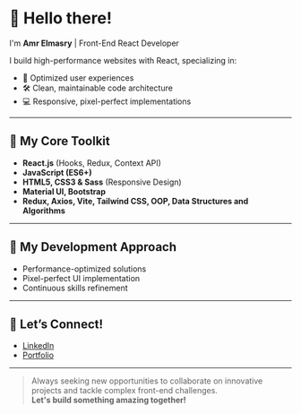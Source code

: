 # 👋 Hello there!  
I'm **Amr Elmasry** | Front-End React Developer

I build high-performance websites with React, specializing in:
- 🚀 Optimized user experiences  
- 🛠️ Clean, maintainable code architecture  
- 💻 Responsive, pixel-perfect implementations  

---

## 🔧 My Core Toolkit
- **React.js** (Hooks, Redux, Context API)
- **JavaScript (ES6+)**
- **HTML5, CSS3 & Sass** (Responsive Design)
- **Material UI, Bootstrap**
- **Redux, Axios, Vite, Tailwind CSS, OOP, Data Structures and Algorithms**

---

## 🎯 My Development Approach
- Performance-optimized solutions  
- Pixel-perfect UI implementation    
- Continuous skills refinement  

---

## 🌱 Let’s Connect!
- [LinkedIn](https://www.linkedin.com/in/amr-elmasry66)
- [Portfolio](https://amr-elmasry3.github.io/portfolio)

---

> Always seeking new opportunities to collaborate on innovative projects and tackle complex front-end challenges.  
> **Let's build something amazing together!**

<!--
**Amr-Elmasry3/amr-elmasry3** is a ✨ _special_ ✨ repository because its `README.md` (this file) appears on your GitHub profile.

Here are some ideas to get you started:

- 🔭 I’m currently working on ...
- 🌱 I’m currently learning ...
- 👯 I’m looking to collaborate on ...
- 🤔 I’m looking for help with ...
- 💬 Ask me about ...
- 📫 How to reach me: ...
- 😄 Pronouns: ...
- ⚡ Fun fact: ...
-->
